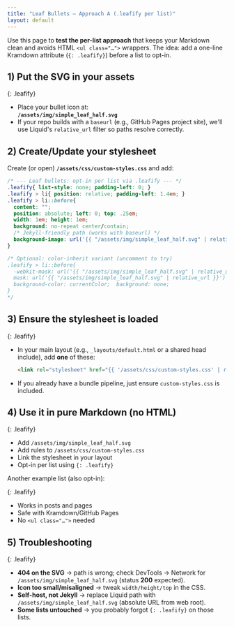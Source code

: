 ```yaml
---
title: "Leaf Bullets — Approach A (.leafify per list)"
layout: default
---
```



<style>
html {
  direction: ltr !important;
}
body {
  text-align: left !important;
}
</style>

Use this page to **test the per-list approach** that keeps your Markdown clean and avoids HTML `<ul class="…">` wrappers. The idea: add a one-line Kramdown attribute (`{: .leafify}`) before a list to opt-in.

## 1) Put the SVG in your assets

{: .leafify}
- Place your bullet icon at:  
  **`/assets/img/simple_leaf_half.svg`**
- If your repo builds with a `baseurl` (e.g., GitHub Pages project site), we'll use Liquid's `relative_url` filter so paths resolve correctly.

## 2) Create/Update your stylesheet

Create (or open) **`/assets/css/custom-styles.css`** and add:

```css
/* --- Leaf bullets: opt-in per list via .leafify --- */
.leafify{ list-style: none; padding-left: 0; }
.leafify > li{ position: relative; padding-left: 1.4em; }
.leafify > li::before{
  content: "";
  position: absolute; left: 0; top: .25em;
  width: 1em; height: 1em;
  background: no-repeat center/contain;
  /* Jekyll-friendly path (works with baseurl) */
  background-image: url('{{ "/assets/img/simple_leaf_half.svg" | relative_url }}');
}

/* Optional: color-inherit variant (uncomment to try)
.leafify > li::before{
  -webkit-mask: url('{{ "/assets/img/simple_leaf_half.svg" | relative_url }}') no-repeat center / contain;
  mask: url('{{ "/assets/img/simple_leaf_half.svg" | relative_url }}') no-repeat center / contain;
  background-color: currentColor;  background: none;
}
*/
```

## 3) Ensure the stylesheet is loaded

{: .leafify}
- In your main layout (e.g., `_layouts/default.html` or a shared head include), add **one** of these:
    ```html
    <link rel="stylesheet" href="{{ '/assets/css/custom-styles.css' | relative_url }}">
    ```
- If you already have a bundle pipeline, just ensure `custom-styles.css` is included.

## 4) Use it in pure Markdown (no HTML)


{: .leafify}
- Add `/assets/img/simple_leaf_half.svg`
- Add rules to `/assets/css/custom-styles.css`
- Link the stylesheet in your layout
- Opt-in per list using `{: .leafify}`


Another example list (also opt-in):

{: .leafify}
- Works in posts and pages
- Safe with Kramdown/GitHub Pages
- No `<ul class="…">` needed


## 5) Troubleshooting

{: .leafify}
- **404 on the SVG** → path is wrong; check DevTools → Network for `/assets/img/simple_leaf_half.svg` (status **200** expected).
- **Icon too small/misaligned** → tweak `width/height/top` in the CSS.
- **Self-host, not Jekyll** → replace Liquid path with `/assets/img/simple_leaf_half.svg` (absolute URL from web root).
- **Some lists untouched** → you probably forgot `{: .leafify}` on those lists.
